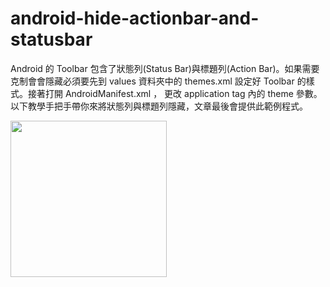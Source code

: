 # android-hide-actionbar-and-statusbar
Android 的 Toolbar 包含了狀態列(Status Bar)與標題列(Action Bar)。如果需要克制會會隱藏必須要先到 values 資料夾中的 themes.xml 設定好 Toolbar 的樣式。接著打開 AndroidManifest.xml ， 更改 application tag 內的 theme 參數。以下教學手把手帶你來將狀態列與標題列隱藏，文章最後會提供此範例程式。

<img src="https://i.imgur.com/64Iz2By.png" width="250px">
